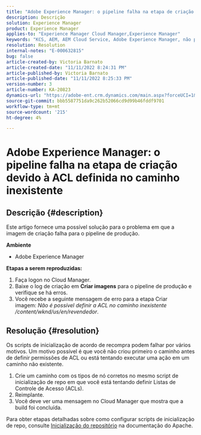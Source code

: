 ```yaml
---
title: "Adobe Experience Manager: o pipeline falha na etapa de criação devido à ACL definida no caminho inexistente"
description: Descrição
solution: Experience Manager
product: Experience Manager
applies-to: "Experience Manager Cloud Manager,Experience Manager"
keywords: "KCS, AEM, AEM Cloud Service, Adobe Experience Manager, não pode definir acl em caminho inexistente"
resolution: Resolution
internal-notes: "E-000632815"
bug: false
article-created-by: Victoria Barnato
article-created-date: "11/11/2022 8:24:31 PM"
article-published-by: Victoria Barnato
article-published-date: "11/11/2022 8:25:33 PM"
version-number: 3
article-number: KA-20823
dynamics-url: "https://adobe-ent.crm.dynamics.com/main.aspx?forceUCI=1&pagetype=entityrecord&etn=knowledgearticle&id=36110ad4-fe61-ed11-9561-6045bd006793"
source-git-commit: bbb5587751da9c262b52066cd9d99b46fddf9701
workflow-type: tm+mt
source-wordcount: '215'
ht-degree: 4%

---
```


# Adobe Experience Manager: o pipeline falha na etapa de criação devido à ACL definida no caminho inexistente

## Descrição {#description}


Este artigo fornece uma possível solução para o problema em que a imagem de criação falha para o pipeline de produção.

<b>Ambiente</b>

- Adobe Experience Manager


<b>Etapas a serem reproduzidas:</b>

1. Faça logon no Cloud Manager.
2. Baixe o log de criação em <b>Criar imagens</b> para o pipeline de produção e verifique se há erros.
3. Você recebe a seguinte mensagem de erro para a etapa Criar imagem: *Não é possível definir a ACL no caminho inexistente /content/wknd/us/en/revendedor*.



## Resolução {#resolution}


Os scripts de inicialização de acordo de recompra podem falhar por vários motivos. Um motivo possível é que você não criou primeiro o caminho antes de definir permissões de ACL ou está tentando executar uma ação em um caminho não existente.

1. Crie um caminho com os tipos de nó corretos no mesmo script de inicialização de repo em que você está tentando definir Listas de Controle de Acesso (ACLs).
2. Reimplante.
3. Você deve ver uma mensagem no Cloud Manager que mostra que a build foi concluída.


Para obter etapas detalhadas sobre como configurar scripts de inicialização de repo, consulte [Inicialização do repositório](https://sling.apache.org/documentation/bundles/repository-initialization.html) na documentação do Apache.
